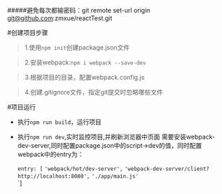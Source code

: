 #####避免每次都输密码：git remote set-url origin git@github.com:zmxue/reactTest.git

#创建项目步骤

>1.使用`npm init`创建package.json文件

>2.安装webpack:`npm i webpack --save-dev`

>3.根据项目的目录，配置webpack.config.js

>4.创建.gitignore文件，指定git提交时忽略哪些文件


#项目运行

- 执行`npm run build`，运行项目

- 执行`npm run dev`,实时监控项目,并刷新浏览器中页面
  需要安装webpack-dev-server,同时配置package.json中的script->dev的值，同时配置webpack中的entry为：

  `entry: [`
       `'webpack/hot/dev-server',`
       `'webpack-dev-server/client?http://localhost:8080',`
       `'./app/main.js'`   
  `]